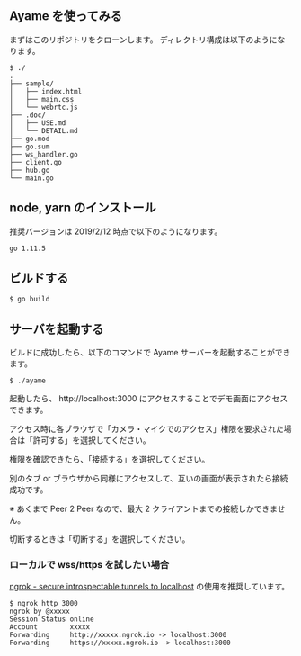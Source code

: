 ## Ayame を使ってみる

まずはこのリポジトリをクローンします。
ディレクトリ構成は以下のようになります。

```
$ ./
.
├── sample/
│   ├── index.html
│   ├── main.css
│   └── webrtc.js
├── .doc/
│   ├── USE.md
│   └── DETAIL.md
├── go.mod
├── go.sum
├── ws_handler.go
├── client.go
├── hub.go
└── main.go
```


## node, yarn のインストール

推奨バージョンは 2019/2/12 時点で以下のようになります。
```
go 1.11.5
```

## ビルドする

```
$ go build
```

## サーバを起動する

ビルドに成功したら、以下のコマンドで Ayame サーバーを起動することができます。

```
$ ./ayame
```

起動したら、 http://localhost:3000 にアクセスすることでデモ画面にアクセスできます。

アクセス時に各ブラウザで「カメラ・マイクでのアクセス」権限を要求された場合は「許可する」を選択してください。

権限を確認できたら、「接続する」を選択してください。

別のタブ or ブラウザから同様にアクセスして、互いの画面が表示されたら接続成功です。

※ あくまで Peer 2 Peer なので、最大 2 クライアントまでの接続しかできません。

切断するときは「切断する」を選択してください。


### ローカルで wss/https を試したい場合

[ngrok \- secure introspectable tunnels to localhost](https://ngrok.com/) の使用を推奨しています。

```
$ ngrok http 3000
ngrok by @xxxxx
Session Status online
Account        xxxxx
Forwarding     http://xxxxx.ngrok.io -> localhost:3000
Forwarding     https://xxxxx.ngrok.io -> localhost:3000
```

